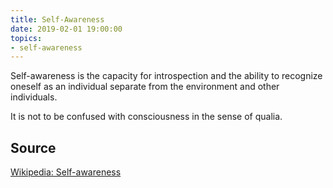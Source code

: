 ```yaml
---
title: Self-Awareness
date: 2019-02-01 19:00:00
topics:
- self-awareness
---
```


Self-awareness is the capacity for introspection and the ability to recognize
oneself as an individual separate from the environment and other individuals. 

It is not to be confused with consciousness in the sense of qualia.

## Source
[Wikipedia: Self-awareness](https://en.wikipedia.org/wiki/Self-awareness)
